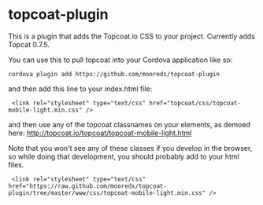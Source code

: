 topcoat-plugin
==============

This is a plugin that adds the Topcoat.io CSS to your project. Currently adds Topcat 0.7.5.

You can use this to pull topcoat into your Cordova application like so:

    cordova plugin add https://github.com/mooreds/topcoat-plugin

and then add this line to your index.html file:

     <link rel="stylesheet" type="text/css" href="topcoat/css/topcoat-mobile-light.min.css" />

and then use any of the topcoat classnames on your elements, as demoed here: http://topcoat.io/topcoat/topcoat-mobile-light.html

Note that you won't see any of these classes if you develop in the browser, so while doing that development, you should probably add to your html files.

     <link rel="stylesheet" type="text/css" href="https://raw.github.com/mooreds/topcoat-plugin/tree/master/www/css/topcoat-mobile-light.min.css" />

